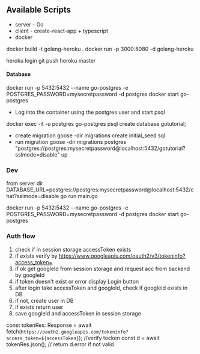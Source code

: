 ## Available Scripts

 - server - Go
 - client - create-react-app + typescript
 - docker
 
docker build -t golang-heroku .
docker run -p 3000:8080 -d golang-heroku

heroku login
git push heroku master

#### Database

docker run -p 5432:5432 --name go-postgres -e POSTGRES_PASSWORD=mysecretpassword -d postgres
docker start go-postgres

- Log into the container using the postgres user and start psql

docker exec -it -u postgres go-postgres psql
create database gotutorial;

- create migration
goose -dir migrations create initial_seed sql
- run migration
goose -dir migrations postgres "postgres://postgres:mysecretpassword@localhost:5432/gotutorial?sslmode=disable" up

### Dev

from server dir DATABASE_URL=postgres://postgres:mysecretpassword@localhost:5432/chat?sslmode=disable go run main.go

docker run -p 5432:5432 --name go-postgres -e POSTGRES_PASSWORD=mysecretpassword -d postgres
docker start go-postgres

### Auth flow

1. check if in session storage accessToken exists
2. if exists verify by https://www.googleapis.com/oauth2/v3/tokeninfo?access_token=
3. if ok get googleId from session storage and request acc from backend by googleId
4. if token doesn't exist or error display Login button
5. after login take accessToken and googleId, check if googleId exists in DB
6. if not, create user in DB
7. if exists return user
8. save googleId and accessToken in session storage

const tokenRes: Response = await fetch(`https://oauth2.googleapis.com/tokeninfo?access_token=${accessToken}`); //verify tocken
const d = await tokenRes.json(); // return d.error if not valid